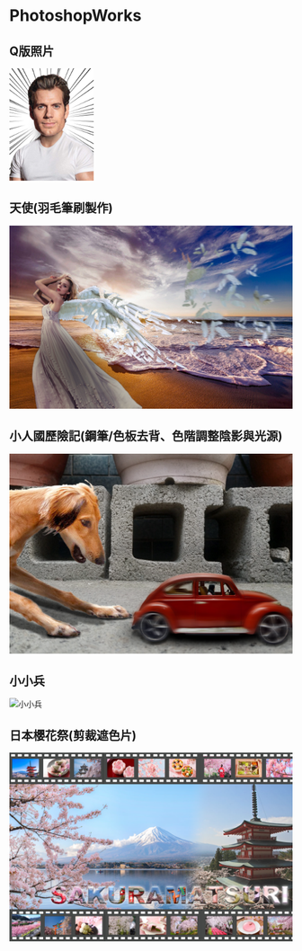 # PhotoshopWorks
<h2>Q版照片</h3>
<img src="Q版照片.png" alt="Q版照片" width='150' height='200'/>
<h2>天使(羽毛筆刷製作)</h3>
<img src="天使.png" alt="天使"/>
<h2>小人國歷險記(鋼筆/色板去背、色階調整陰影與光源)</h3>
<img src="小人國歷險記.png" alt="小人國歷險記"/>
<h2>小小兵</h3>
<img src="小小兵.png" alt="小小兵"/>
<h2>日本櫻花祭(剪裁遮色片)</h3>
<img src="日本櫻花祭.png" alt="日本櫻花祭"/>

